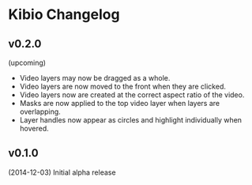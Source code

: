 # Kibio Changelog

## v0.2.0
(upcoming)

- Video layers may now be dragged as a whole.
- Video layers are now moved to the front when they are clicked.
- Video layers now are created at the correct aspect ratio of the video. 
- Masks are now applied to the top video layer when layers are overlapping.
- Layer handles now appear as circles and highlight individually when hovered.

## v0.1.0 
(2014-12-03) Initial alpha release
